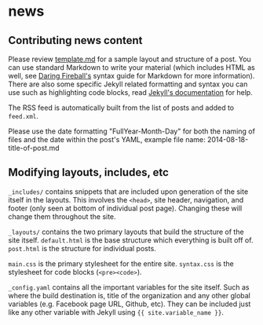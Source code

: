 news
====

Contributing news content
---

Please review [template.md](template.md) for a sample layout and structure of a post. You can use standard Markdown to write your material (which includes HTML as well, see [Daring Fireball's][df] syntax guide for Markdown for more information). There are also some specific Jekyll related formatting and syntax you can use such as highlighting code blocks, read [Jekyll's documentation][jkdoc] for help.

The RSS feed is automatically built from the list of posts and added to ``feed.xml``.

Please use the date formatting "FullYear-Month-Day" for both the naming of files and the date within the post's YAML, example file name: 2014-08-18-title-of-post.md

[df]: http://daringfireball.net/projects/markdown/syntax
[jkdoc]: http://jekyllrb.com/docs/home/

Modifying layouts, includes, etc
---

``_includes/`` contains snippets that are included upon generation of the site itself in the layouts. This involves the ``<head>``, site header, navigation, and footer (only seen at bottom of individual post page). Changing these will change them throughout the site.

``_layouts/`` contains the two primary layouts that build the structure of the site itself. ``default.html`` is the base structure which everything is built off of. ``post.html`` is the structure for individual posts.

``main.css`` is the primary stylesheet for the entire site. ``syntax.css`` is the stylesheet for code blocks (``<pre><code>``).

``_config.yaml`` contains all the important variables for the site itself. Such as where the build destination is, title of the organization and any other global variables (e.g. Facebook page URL, Github, etc). They can be included just like any other variable with Jekyll using ``{{ site.variable_name }}``.

